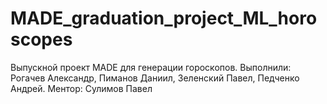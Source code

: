 # MADE_graduation_project_ML_horoscopes
Выпускной проект MADE для генерации гороскопов. Выполнили: Рогачев Александр, Пиманов Даниил, Зеленский Павел, Педченко Андрей. Ментор: Сулимов Павел

